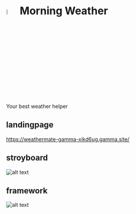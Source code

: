 # <img src="https://github.com/zczqxc5/casa0015-mobile-assessment/blob/main/Resourses/Untitled-1.png" width=6% height=6%> Morning Weather
Your best weather helper

## landingpage
[https://weathermate-gamma-xikd6ug.gamma.site/  ](https://zczqxc5.github.io/casa0015-mobile-assessment/landing_page/gesapp)

## stroyboard

![alt text](https://github.com/zczqxc5/casa0015-mobile-assessment/blob/main/Resourses/storyboard.jpg)

## framework

![alt text](https://github.com/zczqxc5/casa0015-mobile-assessment/blob/main/Resourses/04b7a70ff31f4e9dc1a7bb023f3fe83.png)
